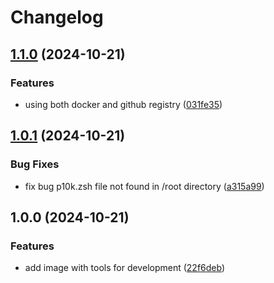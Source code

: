 # Changelog

## [1.1.0](https://github.com/ebizbase/devbox/compare/v1.0.1...v1.1.0) (2024-10-21)


### Features

* using both docker and github registry ([031fe35](https://github.com/ebizbase/devbox/commit/031fe3569eab980e7a697357b983473dd2669c53))

## [1.0.1](https://github.com/ebizbase/devbox/compare/v1.0.0...v1.0.1) (2024-10-21)


### Bug Fixes

* fix bug p10k.zsh file not found in /root directory ([a315a99](https://github.com/ebizbase/devbox/commit/a315a99ad513a16e78c4b54b3c4e822109099bc2))

## 1.0.0 (2024-10-21)


### Features

* add image with tools for development ([22f6deb](https://github.com/ebizbase/devbox/commit/22f6deb1dec96d5a5e51169985887ffd7920fd6f))
